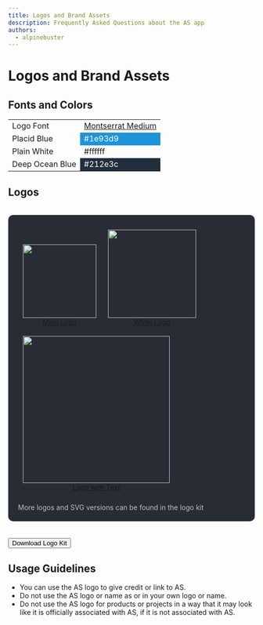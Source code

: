 ```yaml
---
title: Logos and Brand Assets
description: Frequently Asked Questions about the AS app
authors:
  - alpinebuster
---
```


# Logos and Brand Assets

## Fonts and Colors

<table style="width: 100%;">
	<tbody>
		<tr>
			<td>Logo Font</td>
			<td><a rel="noreferrer noopener" href="https://fonts.google.com/specimen/Montserrat" target="_blank">Montserrat Medium</a></td>
		</tr>
		<tr>
			<td>Placid Blue</td>
			<td style="background-color:#1e93d9;color:white;">#1e93d9</td>
		</tr>
		<tr>
			<td>Plain White</td>
			<td>#ffffff</td></tr>
		<tr>
			<td>Deep&nbsp;Ocean&nbsp;Blue</td>
			<td style="background-color:#212e3c;color:white;">#212e3c</td>
		</tr>
	</tbody>
</table>

## Logos

<div style="background-color: #282c34;
	color: white;
	padding: 20px;
	margin-top: 34px;
	margin-bottom: 34px;
	border-radius: 10px;
	padding-bottom: 6px;">
	<a href="/images/logos/icon.png" target="_blank" style="display: inline-block; text-align: center; margin: 10px" rel="noopener noreferrer">
		<img width="150px" style="display: block;" src="/images/logos/icon.png">
		<label>Main Logo</label>
	</a>
	<a href="/images/logos/as_inverted.png" target="_blank" style="display: inline-block; text-align: center; margin: 10px" rel="noopener noreferrer">
		<img width="180px" style="display: block;" src="/images/logos/as_inverted.png">
		<label>White Logo</label>
	</a>
	<a href="/images/logos/as_logo_text.png" target="_blank" style="display: inline-block; text-align: center; margin: 10px" rel="noopener noreferrer">
		<img width="300px" style="display: block;" src="/images/logos/as_logo_text.png">
		<label>Logo with Text</label>
	</a>
	<p style="opacity: 0.7;">More logos and SVG versions can be found in the logo kit</p>
</div>

<a href="/download_files/as_logo_kit_v1.zip" target="_blank" rel="noopener noreferrer">
	<button>Download Logo Kit</button>
</a>

## Usage Guidelines

- You can use the AS logo to give credit or link to AS.
- Do not use the AS logo or name as or in your own logo or name.
- Do not use the AS logo for products or projects in a way that it may look like it is officially associated with AS, if it is not associated with AS.
